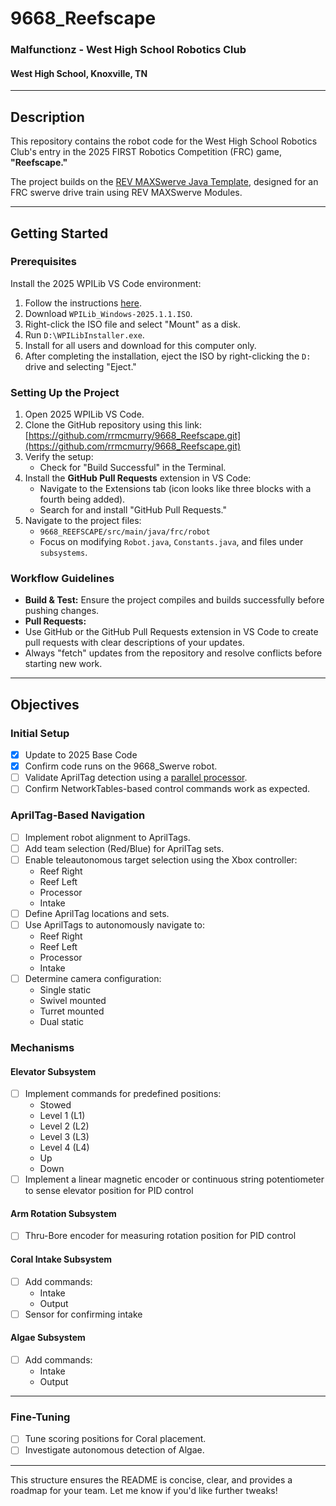 # 9668_Reefscape

### Malfunctionz - West High School Robotics Club
#### West High School, Knoxville, TN

---

## Description

This repository contains the robot code for the West High School Robotics Club's entry in the 2025 FIRST Robotics Competition (FRC) game, **"Reefscape."** 

The project builds on the [REV MAXSwerve Java Template](https://github.com/REVrobotics/MAXSwerve-Java-Template/), designed for an FRC swerve drive train using REV MAXSwerve Modules.

---

## Getting Started

### Prerequisites

Install the 2025 WPILib VS Code environment:
1. Follow the instructions [here](https://docs.wpilib.org/en/stable/docs/zero-to-robot/step-2/wpilib-setup.html).
2. Download `WPILib_Windows-2025.1.1.ISO`.
3. Right-click the ISO file and select "Mount" as a disk.
4. Run `D:\WPILibInstaller.exe`.
5. Install for all users and download for this computer only.
6. After completing the installation, eject the ISO by right-clicking the `D:` drive and selecting "Eject."

### Setting Up the Project

1. Open 2025 WPILib VS Code.
2. Clone the GitHub repository using this link:
[https://github.com/rrmcmurry/9668_Reefscape.git](https://github.com/rrmcmurry/9668_Reefscape.git)
3. Verify the setup:
   - Check for "Build Successful" in the Terminal.
4. Install the **GitHub Pull Requests** extension in VS Code:
   - Navigate to the Extensions tab (icon looks like three blocks with a fourth being added).
   - Search for and install "GitHub Pull Requests."
5. Navigate to the project files:
   - `9668_REEFSCAPE/src/main/java/frc/robot`
   - Focus on modifying `Robot.java`, `Constants.java`, and files under `subsystems`.

### Workflow Guidelines

- **Build & Test:** Ensure the project compiles and builds successfully before pushing changes.
- **Pull Requests:**
- Use GitHub or the GitHub Pull Requests extension in VS Code to create pull requests with clear descriptions of your updates.
- Always "fetch" updates from the repository and resolve conflicts before starting new work.

---

## Objectives

### Initial Setup
- [x] Update to 2025 Base Code
- [x] Confirm code runs on the 9668_Swerve robot.
- [ ] Validate AprilTag detection using a [parallel processor](https://github.com/rrmcmurry/WestPi/).
- [ ] Confirm NetworkTables-based control commands work as expected.

### AprilTag-Based Navigation
- [ ] Implement robot alignment to AprilTags.
- [ ] Add team selection (Red/Blue) for AprilTag sets.
- [ ] Enable teleautonomous target selection using the Xbox controller:
	- Reef Right
	- Reef Left
	- Processor
	- Intake
- [ ] Define AprilTag locations and sets.
- [ ] Use AprilTags to autonomously navigate to:
	- Reef Right
	- Reef Left
	- Processor
	- Intake
- [ ] Determine camera configuration:
	- Single static
	- Swivel mounted
	- Turret mounted
	- Dual static

### Mechanisms

#### Elevator Subsystem
- [ ] Implement commands for predefined positions:
	- Stowed
	- Level 1 (L1)
	- Level 2 (L2)
	- Level 3 (L3)
	- Level 4 (L4)
	- Up
	- Down
- [ ] Implement a linear magnetic encoder or continuous string potentiometer to sense elevator position for PID control

#### Arm Rotation Subsystem
- [ ] Thru-Bore encoder for measuring rotation position for PID control

#### Coral Intake Subsystem
- [ ] Add commands:
	- Intake
	- Output
- [ ] Sensor for confirming intake 

#### Algae Subsystem
- [ ] Add commands:
	- Intake
	- Output

---

### Fine-Tuning
- [ ] Tune scoring positions for Coral placement.
- [ ] Investigate autonomous detection of Algae.

---

This structure ensures the README is concise, clear, and provides a roadmap for your team. Let me know if you'd like further tweaks!
